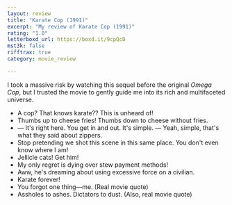 ```yaml
---
layout: review
title: "Karate Cop (1991)"
excerpt: "My review of Karate Cop (1991)"
rating: "1.0"
letterboxd_url: https://boxd.it/9cpQcD
mst3k: false
rifftrax: true
category: movie_review

---
```


I took a massive risk by watching this sequel before the original <i>Omega Cop</i>, but I trusted the movie to gently guide me into its rich and multifaceted universe.

* A cop? That knows karate?? This is unheard of!
* Thumbs up to cheese fries! Thumbs down to cheese without fries.
* — It's right here. You get in and out. It's simple. — Yeah, simple, that's what they said about zippers.
* Stop pretending we shot this scene in this same place. You don't even know where I am!
* Jellicle cats! Get him!
* My only regret is dying over stew payment methods!
* Aww, he's dreaming about using excessive force on a civilian.
* Karate forever!
* You forgot one thing—me. (Real movie quote)
* Assholes to ashes. Dictators to dust. (Also, real movie quote)